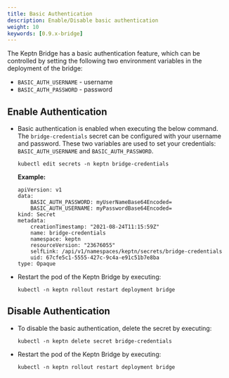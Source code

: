 ```yaml
---
title: Basic Authentication
description: Enable/Disable basic authentication
weight: 10
keywords: [0.9.x-bridge]
---
```


The Keptn Bridge has a basic authentication feature, which can be controlled by setting the following two environment variables in the deployment of the bridge:

* `BASIC_AUTH_USERNAME` - username
* `BASIC_AUTH_PASSWORD` - password

## Enable Authentication

* Basic authentication is enabled when executing the below command. The `bridge-credentials` secret can be configured with your username and password.
These two variables are used to set your credentials: `BASIC_AUTH_USERNAME` and `BASIC_AUTH_PASSWORD`.

    ```
    kubectl edit secrets -n keptn bridge-credentials
    ```

    **Example:**
    ```
    apiVersion: v1
    data:
        BASIC_AUTH_PASSWORD: myUserNameBase64Encoded=
        BASIC_AUTH_USERNAME: myPasswordBase64Encoded=
    kind: Secret
    metadata:
        creationTimestamp: "2021-08-24T11:15:59Z"
        name: bridge-credentials
        namespace: keptn
        resourceVersion: "23676055"
        selfLink: /api/v1/namespaces/keptn/secrets/bridge-credentials
        uid: 67cfe5c1-5555-427c-9c4a-e91c51b7e8ba
    type: Opaque
    ```

* Restart the pod of the Keptn Bridge by executing:

    ```console
    kubectl -n keptn rollout restart deployment bridge
    ```

## Disable Authentication

* To disable the basic authentication, delete the secret by executing:

    ```console
    kubectl -n keptn delete secret bridge-credentials
    ```

* Restart the pod of the Keptn Bridge by executing:

    ```console
    kubectl -n keptn rollout restart deployment bridge
    ```
